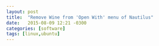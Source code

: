 ```yaml
---
layout: post
title:  "Remove Wine from 'Open With' menu of Nautilus"
date:   2015-08-09 12:21 -0300
categories: [software]
tags: [linux,ubuntu]
---
```

